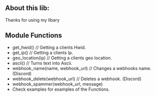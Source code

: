 About this lib:
-----------------
Thanks for using my libary

Module Functions
-----------------
- get_hwid() // Getting a clients Hwid.
- get_ip() // Getting a clients Ip.
- geo_location(ip) // Getting a clients geo location.
- ascii() // Turns text into Ascii.
- webhook_name(name, webhook_url) // Changes a webhooks name. (Discord)
- webhook_delete(webhook_url) // Deletes a webhook. (Discord)
- webhook_spammer(webhook_url, message)
- Check examples for examples of the Functions.